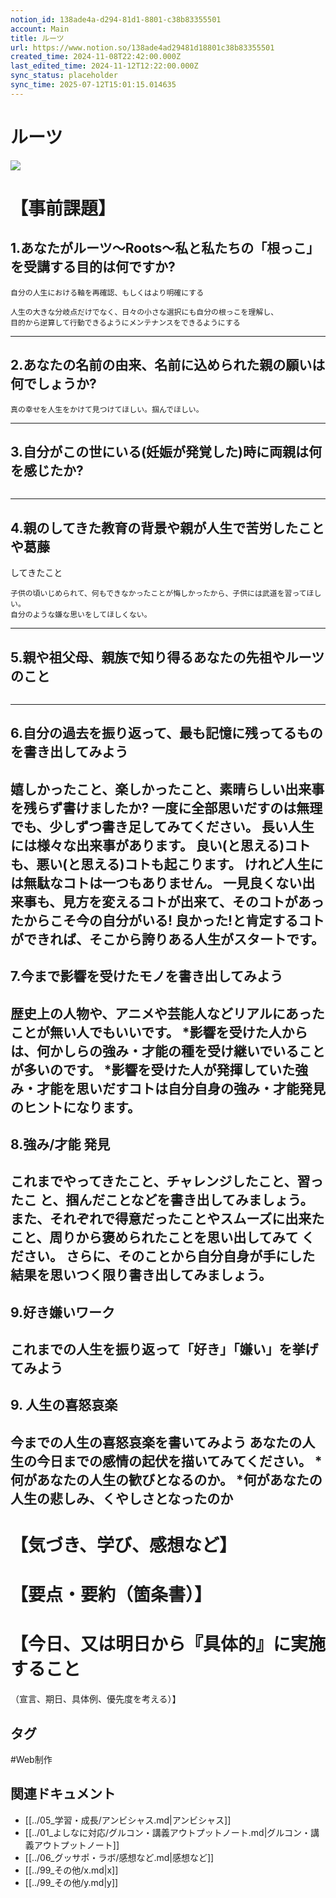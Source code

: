 ```yaml
---
notion_id: 138ade4a-d294-81d1-8801-c38b83355501
account: Main
title: ルーツ
url: https://www.notion.so/138ade4ad29481d18801c38b83355501
created_time: 2024-11-08T22:42:00.000Z
last_edited_time: 2024-11-12T12:22:00.000Z
sync_status: placeholder
sync_time: 2025-07-12T15:01:15.014635
---
```

# ルーツ

![](https://prod-files-secure.s3.us-west-2.amazonaws.com/736adce6-a3a4-4a64-9f74-d9aa055c96d2/4a57479c-0951-45d0-8a38-4a06dfad307c/%E3%82%B9%E3%82%AF%E3%83%AA%E3%83%BC%E3%83%B3%E3%82%B7%E3%83%A7%E3%83%83%E3%83%88_2024-11-11_18.40.16.webp?X-Amz-Algorithm=AWS4-HMAC-SHA256&X-Amz-Content-Sha256=UNSIGNED-PAYLOAD&X-Amz-Credential=ASIAZI2LB4663XOLRJAD%2F20250719%2Fus-west-2%2Fs3%2Faws4_request&X-Amz-Date=20250719T051639Z&X-Amz-Expires=3600&X-Amz-Security-Token=IQoJb3JpZ2luX2VjEIT%2F%2F%2F%2F%2F%2F%2F%2F%2F%2FwEaCXVzLXdlc3QtMiJGMEQCIBAtPJRco48w%2Fd6OeHihNSn48BGEWkztHP%2FA2%2BRuI3T4AiAMVEal4%2FmfJszTmiA3N26VHVBDsvxD%2B5aK%2BwF24p%2BQySqIBAid%2F%2F%2F%2F%2F%2F%2F%2F%2F%2F8BEAAaDDYzNzQyMzE4MzgwNSIMu6teokShCwfrsa6KKtwDNN6kug5OI%2BsjuOo9Fdirr7rskhgUu0IejHzeWJDsKdLMPn05OnVtHLsQLl166dbI8dW8Yd0XE4uimpI%2BIq9%2FzLiJ2ZCKF2NcRQtGR%2BmDrtQ880w8llw77hMzn2PyCqcoBmP0tSf%2FDZ5gmJck8taG%2BUTHehUk09K%2FuCYnUDlsU%2B4gEH53yLOpGcHAYbDv%2BfzcU%2FFqlfB1PBM2kgCgTlWOhdtQZTILRXc5Ertbcm8qT6J1YPHpgSCPsVZ6cPENt%2BH0mIiaLKraOLMcLSdq4JoaKfjfCKu2qZE5pgdDBVUphzrCJRn3gFcjUWpMWnLV%2FWXQ10qbzKWpX7FzeW9uAl1mSx60sqZ8jRuGc1XsteLZuHREfdlGSMs%2FzF414dFGlquQByMSoZQmPz%2BAC01kSUDA7I6wawVtW%2FX%2Fg24LNucw5kF%2FaDV%2B2i417FOuFb%2BfM1TdN8EdmfcX3SZbSlaxBxD83r8ZkFoMI5KlYRpeHuthRa5CLtgQTOOxQ98XIcbVtlDQLLAc4g7yHTUdUHD4v%2BKoSyPfMH10ziCwckK4mMjvC3R%2BnxGrtF8FAASM7UfJ0zYdh8ykbeEHq5OaSfeRFpypWPpjsRvsCrRjPI%2B6pCMgCU1W%2F4Le4HfEtmOjYfowr6rswwY6pgGAPOpMrcCEqQr0FaApaJ6lQDzjdjldgaFIBaSY9X5MUGBijivdrcNY854cE0GG10w92VnJ%2BDeaA%2BFuY90mCVcLd9wgAyCzv5JGELj%2BcURdzZIX2oEbjrY4OAeVRfpOGIfshAr7ua0%2Ftv63er%2FRbndnf1LH8PqeJLF%2FbB8NB7uiufu7uwtVwj7kxqnJI0tTWGpNL3CTvqXZUQkP1mzDRbM9i3tMJE%2B6&X-Amz-Signature=8423dac65493867cfc446c1e2a289dc77575642c784a6e4f73a49e46c10fc461&X-Amz-SignedHeaders=host&x-amz-checksum-mode=ENABLED&x-id=GetObject)
# 【事前課題】
## 1.あなたがルーツ〜Roots〜私と私たちの「根っこ」を受講する目的は何ですか?
```plain text
自分の人生における軸を再確認、もしくはより明確にする

人生の大きな分岐点だけでなく、日々の小さな選択にも自分の根っこを理解し、
目的から逆算して行動できるようにメンテナンスをできるようにする
```
---
## 2.あなたの名前の由来、名前に込められた親の願いは何でしょうか?
```plain text
真の幸せを人生をかけて見つけてほしい。掴んでほしい。
```
---
## 3.自分がこの世にいる(妊娠が発覚した)時に両親は何を感じたか?
```plain text

```
---
## 4.親のしてきた教育の背景や親が人生で苦労したことや葛藤
してきたこと
```plain text
子供の頃いじめられて、何もできなかったことが悔しかったから、子供には武道を習ってほしい。
自分のような嫌な思いをしてほしくない。
```
---
## 5.親や祖父母、親族で知り得るあなたの先祖やルーツのこと
```plain text

```
---
## 6.自分の過去を振り返って、最も記憶に残ってるものを書き出してみよう
嬉しかったこと、楽しかったこと、素晴らしい出来事を残らず書けましたか?
一度に全部思いだすのは無理でも、少しずつ書き足してみてください。 長い人生には様々な出来事があります。
良い(と思える)コトも、悪い(と思える)コトも起こります。 けれど人生には無駄なコトは一つもありません。
一見良くない出来事も、見方を変えるコトが出来て、そのコトがあったからこそ今の自分がいる!
良かった!と肯定するコトができれば、そこから誇りある人生がスタートです。
---
## 7.今まで影響を受けたモノを書き出してみよう
歴史上の人物や、アニメや芸能人などリアルにあったことが無い人でもいいです。
*影響を受けた人からは、何かしらの強み・才能の種を受け継いでいることが多いのです。
*影響を受けた人が発揮していた強み・才能を思いだすコトは自分自身の強み・才能発見のヒントになります。
---
## 8.強み/才能 発見
これまでやってきたこと、チャレンジしたこと、習ったこ と、掴んだことなどを書き出してみましょう。
また、それぞれで得意だったことやスムーズに出来たこと、周りから褒められたことを思い出してみて ください。
さらに、そのことから自分自身が手にした結果を思いつく限り書き出してみましょう。
---
## 9.好き嫌いワーク
これまでの人生を振り返って「好き」「嫌い」を挙げてみよう
---
## 9. 人生の喜怒哀楽
今までの人生の喜怒哀楽を書いてみよう
あなたの人生の今日までの感情の起伏を描いてみてください。
*何があなたの人生の歓びとなるのか。
*何があなたの人生の悲しみ、くやしさとなったのか
---
# 【気づき、学び、感想など】
# 【要点・要約（箇条書）】
# 【今日、又は明日から『具体的』に実施すること
（宣言、期日、具体例、優先度を考える）】

## タグ

#Web制作 

## 関連ドキュメント

- [[../05_学習・成長/アンビシャス.md|アンビシャス]]
- [[../01_よしなに対応/グルコン・講義アウトプットノート.md|グルコン・講義アウトプットノート]]
- [[../06_グッサポ・ラボ/感想など.md|感想など]]
- [[../99_その他/x.md|x]]
- [[../99_その他/y.md|y]]
